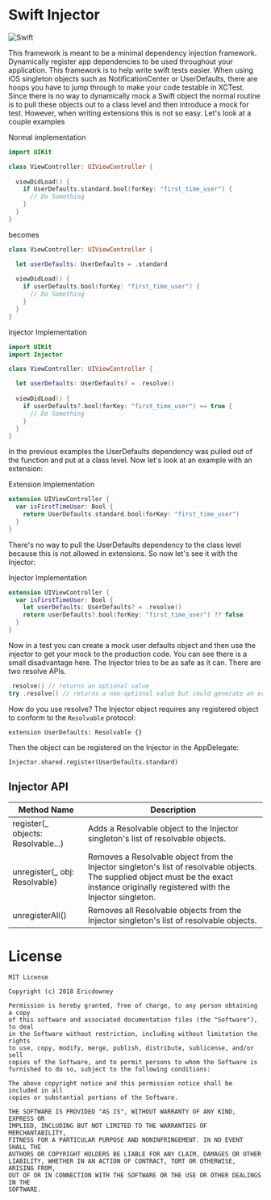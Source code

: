 # Swift Injector

![Swift](https://github.com/Ericdowney/Swift-Injector/workflows/Swift/badge.svg)

This framework is meant to be a minimal dependency injection framework.  Dynamically register app dependencies to be used throughout your application.  This framework is to help write swift tests easier.  When using iOS singleton objects such as NotificationCenter or UserDefaults, there are hoops you have to jump through to make your code testable in XCTest.  Since there is no way to dynamically mock a Swift object the normal routine is to pull these objects out to a class level and then introduce a mock for test.  However, when writing extensions this is not so easy.  Let's look at a couple examples

Normal implementation
```swift
import UIKit

class ViewController: UIViewController {
  
  viewDidLoad() {
    if UserDefaults.standard.bool(forKey: "first_time_user") {
      // Do Something
    }
  }
}
```
becomes
```swift
class ViewController: UIViewController {

  let userDefaults: UserDefaults = .standard
  
  viewDidLoad() {
    if userDefaults.bool(forKey: "first_time_user") {
      // Do Something
    }
  }
}

```

Injector Implementation
```swift
import UIKit
import Injector

class ViewController: UIViewController {

  let userDefaults: UserDefaults? = .resolve()
  
  viewDidLoad() {
    if userDefaults?.bool(forKey: "first_time_user") == true {
      // Do Something
    }
  }
}
```

In the previous examples the UserDefaults dependency was pulled out of the function and put at a class level.  Now let's look at an example with an extension:

Extension Implementation
```swift
extension UIViewController {
  var isFirstTimeUser: Bool {
    return UserDefaults.standard.bool(forKey: "first_time_user")
  }
}
```

There's no way to pull the UserDefaults dependency to the class level because this is not allowed in extensions.  So now let's see it with the Injector:

Injector Implementation
```swift
extension UIViewController {
  var isFirstTimeUser: Bool {
    let userDefaults: UserDefaults? = .resolve()
    return userDefaults?.bool(forKey: "first_time_user") ?? false
  }
}
```

Now in a test you can create a mock user defaults object and then use the injector to get your mock to the production code.  You can see there is a small disadvantage here.  The Injector tries to be as safe as it can.  There are two resolve APIs.

```swift
.resolve() // returns an optional value
try .resolve() // returns a non-optional value but could generate an error
```

How do you use resolve?
The Injector object requires any registered object to conform to the `Resolvable` protocol:

```
extension UserDefaults: Resolvable {}
```

Then the object can be registered on the Injector in the AppDelegate:
```
Injector.shared.register(UserDefaults.standard)
```

## Injector API
|Method Name|Description|
|---------|---------|
|register(_ objects: Resolvable...)|Adds a Resolvable object to the Injector singleton's list of resolvable objects.|
|unregister(_ obj: Resolvable)|Removes a Resolvable object from the Injector singleton's list of resolvable objects. The supplied object must be the exact instance originally registered with the Injector singleton.|
|unregisterAll()|Removes all Resolvable objects from the Injector singleton's list of resolvable objects.|

# License
```
MIT License

Copyright (c) 2018 Ericdowney

Permission is hereby granted, free of charge, to any person obtaining a copy
of this software and associated documentation files (the "Software"), to deal
in the Software without restriction, including without limitation the rights
to use, copy, modify, merge, publish, distribute, sublicense, and/or sell
copies of the Software, and to permit persons to whom the Software is
furnished to do so, subject to the following conditions:

The above copyright notice and this permission notice shall be included in all
copies or substantial portions of the Software.

THE SOFTWARE IS PROVIDED "AS IS", WITHOUT WARRANTY OF ANY KIND, EXPRESS OR
IMPLIED, INCLUDING BUT NOT LIMITED TO THE WARRANTIES OF MERCHANTABILITY,
FITNESS FOR A PARTICULAR PURPOSE AND NONINFRINGEMENT. IN NO EVENT SHALL THE
AUTHORS OR COPYRIGHT HOLDERS BE LIABLE FOR ANY CLAIM, DAMAGES OR OTHER
LIABILITY, WHETHER IN AN ACTION OF CONTRACT, TORT OR OTHERWISE, ARISING FROM,
OUT OF OR IN CONNECTION WITH THE SOFTWARE OR THE USE OR OTHER DEALINGS IN THE
SOFTWARE.
```
